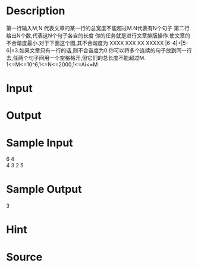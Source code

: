 
# Description

<div class="content">第一行输入M,N
代表文章的某一行的总宽度不能超过M.N代表有N个句子
第二行给出N个数,代表这N个句子各自的长度
你的任务就是进行文章排版操作.使文章的不合谐度最小.对于下面这个图,其不合谐度为
XXXX
XXX XX
XXXXX
|6-4|+|5-6|=3.如果文章只有一行的话,则不合谐度为0.你可以将多个连续的句子放到同一行去,任两个句子间用一个空格格开,但它们的总长度不能超过M.
1&lt;=M&lt;=10^6,1&lt;=N&lt;=2000,1&lt;=Ai&lt;=M</div>

# Input

<div class="content"></div>

# Output

<div class="content"></div>

# Sample Input

<div class="content"><span class="sampledata">6 4<br/>
4 3 2 5</span></div>

# Sample Output

<div class="content"><span class="sampledata">3</span></div>

# Hint

<div class="content"><p></p></div>

# Source

<div class="content"><p><a href="problemset.php?search="></a></p></div>

